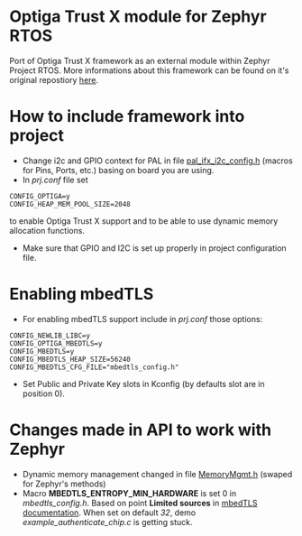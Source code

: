 # Optiga Trust X module for Zephyr RTOS
Port of Optiga Trust X framework as an external module within Zephyr Project RTOS. More informations about this framework can be found on it's original repostiory [here](https://github.com/Infineon/optiga-trust-x).

# How to include framework into project
 - Change i2c and GPIO context for PAL in file [pal_ifx_i2c_config.h](pal/efm32pg-stk3402a/pal_ifx_i2c_config.c) (macros for Pins, Ports, etc.) basing on board you are using.
 - In *prj.conf* file set
 ```
 CONFIG_OPTIGA=y
 CONFIG_HEAP_MEM_POOL_SIZE=2048
 ```
 to enable Optiga Trust X support and to be able to use dynamic memory allocation functions.
 - Make sure that GPIO and I2C is set up properly in project configuration file.

 # Enabling mbedTLS
 - For enabling mbedTLS support include in *prj.conf* those options:
```
CONFIG_NEWLIB_LIBC=y
CONFIG_OPTIGA_MBEDTLS=y
CONFIG_MBEDTLS=y
CONFIG_MBEDTLS_HEAP_SIZE=56240
CONFIG_MBEDTLS_CFG_FILE="mbedtls_config.h"
```
 - Set Public and Private Key slots in Kconfig (by defaults slot are in position 0).

# Changes made in API to work with Zephyr
 - Dynamic memory management changed in file [MemoryMgmt.h](optiga/include/optiga/common/MemoryMgmt.h) (swaped for Zephyr's methods)
 - Macro **MBEDTLS_ENTROPY_MIN_HARDWARE** is set 0 in *mbedtls_config.h*. Based on point **Limited sources** in [mbedTLS documentation](https://tls.mbed.org/kb/how-to/add-entropy-sources-to-entropy-pool). When set on default *32*, demo *example_authenticate_chip.c* is getting stuck.

